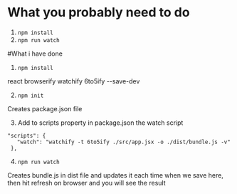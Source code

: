 # What you probably need to do
1. `npm install`
2. `npm run watch`

#What i have done
1. `npm install`

react browserify watchify 6to5ify --save-dev

2. `npm init`

Creates package.json file

3. Add to scripts property in package.json the watch script

 ```
 "scripts": {
    "watch": "watchify -t 6to5ify ./src/app.jsx -o ./dist/bundle.js -v"
  },
  ```

4. `npm run watch`

Creates bundle.js in dist file and updates it each time when we save here, then hit refresh on browser and you will see the result


